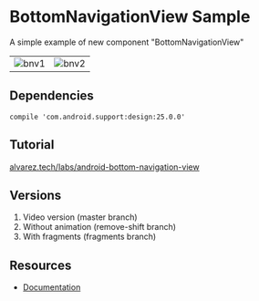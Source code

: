 # BottomNavigationView Sample

A simple example of new component "BottomNavigationView"

<table border="0">
<tr>
<td>
<img alt="bnv1" src="https://user-images.githubusercontent.com/1444991/27511865-24234944-58fd-11e7-89a7-cb5262b4d307.png">
</td>
<td>
<img alt="bnv2" src="https://user-images.githubusercontent.com/1444991/27511866-245b9f2e-58fd-11e7-83af-afe00acdf55c.png">
</td>
</tr>
</table>

## Dependencies

`compile 'com.android.support:design:25.0.0'`

## Tutorial

[alvarez.tech/labs/android-bottom-navigation-view](https://alvarez.tech/labs/android-bottom-navigation-view)

## Versions

1. Video version (master branch)
2. Without animation (remove-shift branch)
3. With fragments (fragments branch)

## Resources

* [Documentation](https://developer.android.com/reference/android/support/design/widget/BottomNavigationView.html)
